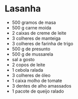 # Lasanha

- 500 gramos de masa
- 500 g carne moida
- 2 caixas de creme de leite
- 3 colheres de manteiga
- 3 colheres de farinha de trigo
- 500 g de presunto
- 500 g de mussarela
- sal a gosto
- 2 copos de leite
- 1 cebola ralada
- 3 colheres de óleo
- 1 caixa molho de tomate
- 3 dentes de alho amassados
- 1 pacote de queijo ralado
